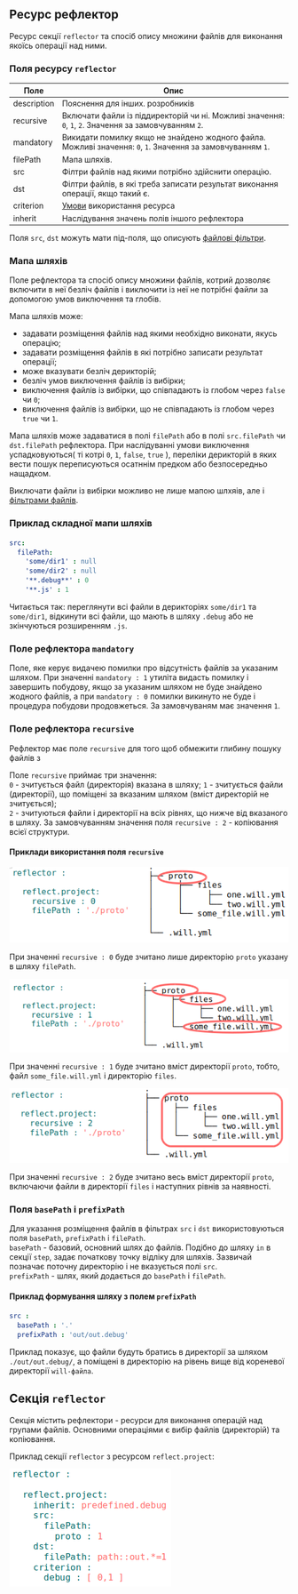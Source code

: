 ## Ресурс рефлектор  

Ресурс секції <code>reflector</code> та спосіб опису множини файлів для виконання якоїсь операції над ними.

### Поля ресурсу `reflector`

| Поле           | Опис                                                       |
|----------------|------------------------------------------------------------|
| description    | Пояснення для інших. розробників                                            |
| recursive      | Включати файли із піддиректорій чи ні. Можливі значення: `0`, `1`, `2`. Значення за замовчуванням `2`. |
| mandatory      | Викидати помилку якщо не знайдено жодного файла. Можливі значення: `0`, `1`. Значення за замовчуванням `1`. |
| filePath       | Мапа шляхів. |
| src            | Філтри файлів над якими потрібно здійснити операцію. |
| dst            | Філтри файлів, в які треба записати результат виконання операції, якщо такий є. |
| criterion      | [Умови](Criterions.md) використання ресурса                |
| inherit        | Наслідування значень полів іншого рефлектора                  |

Поля `src`, `dst` можуть мати під-поля, що описують [файлові фільтри](ReflectorFileFilter.md).   

### Мапа шляхів

Поле рефлектора та спосіб опису множини файлів, котрий дозволяє включити в неї безліч файлів і виключити із неї не потрібні файли за допомогою умов виключення та глобів.

Мапа шляхів може:
- задавати розміщення файлів над якими необхідно виконати, якусь операцію;
- задавати розміщення файлів в які потрібно записати результат операції;
- може вказувати безліч дерикторій;
- безліч умов виключення файлів із вибірки;
- виключення файлів із вибірки, що співпадають із глобом через `false` чи `0`;
- виключення файлів із вибірки, що не співпадають із глобом через `true` чи `1`.

Мапа шляхів може задаватися в полі `filePath` або в полі `src.filePath` чи `dst.filePath` рефлектора. При наслідуванні умови виключення успадковуються( ті котрі `0`, `1`, `false`, `true` ), переліки дерикторій в яких вести пошук переписуються осатннім предком або безпосередньо нащадком.

Виключати файли із вибірки можливо не лише мапою шлхяів, але і [фільтрами файлів](<./ReflectorFileFilter.md#>).

### Приклад складної мапи шляхів

```yaml
src:
  filePath:
    'some/dir1' : null
    'some/dir2' : null
    '**.debug**' : 0
    '**.js' : 1
```

Читається так: переглянути всі файли в дерикторіях `some/dir1` та `some/dir1`, відкинути всі файли, що мають в шляху `.debug` або не зкінчуються розширенням `.js`.

### Поле рефлектора `mandatory`

Поле, яке керує видачею помилки про відсутність файлів за указаним шляхом. При значенні `mandatory : 1` утиліта видасть помилку і завершить побудову, якщо за указаним шляхом не буде знайдено жодного файлів, а при `mandatory : 0` помилки викинуто не буде і процедура побудови продовжеться. За замовчуваням має значення `1`.

### Поле рефлектора `recursive`

Рефлектор має поле `recursive` для того щоб обмежити глибину пошуку файлів з

Поле `recursive` приймає три значення:  
`0` - зчитується файл (директорія) вказана в шляху;
`1` - зчитується файли (директорії), що поміщені за вказаним шляхом (вміст директорій не зчитується);  
`2` - зчитуються файли і директорії на всіх рівнях, що нижче від вказаного в шляху.
За замовчуванням значення поля `recursive : 2` - копіювання всієї структури.

#### Приклади використання поля `recursive`

![recursive.0.png](./Images/recursive.0.png)

При значенні `recursive : 0` буде зчитано лише директорію `proto` указану в шляху `filePath`.  


![recursive.1.png](./Images/recursive.1.png)

При значенні `recursive : 1` буде зчитано вміст директорії `proto`, тобто, файл `some_file.will.yml` i директорію `files`.

![recursive.2.png](./Images/recursive.2.png)

При значенні `recursive : 2` буде зчитано весь вміст директорії `proto`, включаючи файли в директорії `files` і наступних рівнів за наявності.

### Поля `basePath` i `prefixPath`  
Для указання розміщення файлів в фільтрах `src` i `dst` використовуються поля `basePath`, `prefixPath` i `filePath`.  
`basePath` - базовий, основний шлях до файлів. Подібно до шляху `in` в секції `step`, задає початкову точку відліку для шляхів. Зазвичай позначає поточну директорію і не вказується полі `src`.   
`prefixPath` - шлях, який додається до `basePath` i `filePath`.  

#### Приклад формування шляху з полем `prefixPath`   

```yaml
src :
  basePath : '.'
  prefixPath : 'out/out.debug'

```

Приклад показує, що файли будуть братись в директорії за шляхом `./out/out.debug/`, а поміщені в директорію на рівень вище від кореневої директорії `will-файла`.  


## Секція <code>reflector</code>  

Секція містить рефлектори - ресурси для виконання операцій над групами файлів.
Основними операціями є вибір файлів (директорій) та копіювання.

Приклад секції `reflector` з ресурсом `reflect.project`:

![section.reflector.png](./Images/section.reflector.png)

